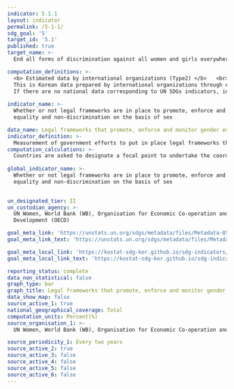 ```yaml
---
indicator: 5.1.1
layout: indicator
permalink: /5-1-1/
sdg_goal: '5'
target_id: '5.1'
published: true
target_name: >-
  End all forms of discrimination against all women and girls everywhere

computation_definitions: >-
  <b> Estimated data by international organizations (Type2) </b>   <br>
  This is Korean data prepared by international organizations through estimation and modeling. <br>
  If there are no national data corresponding to UN SDGs indicators, international data are available for monitoring.
  
indicator_name: >-
  Whether or not legal frameworks are in place to promote, enforce and monitor
  equality and non‑discrimination on the basis of sex

data_name: Legal frameworks that promote, enforce and monitor gender equality
indicator_definition: >-
  Measurement of government efforts to put in place legal frameworks that promote, enforce and monitor gender equality. 
computation_calculations: >-
  Countries are asked to designate a focal point to undertake the coordination at the country level necessary for the collection and validation of the data
  
global_indicator_name: >-
  Whether or not legal frameworks are in place to promote, enforce and monitor
  equality and non‑discrimination on the basis of sex
  

un_designated_tier: II
un_custodian_agency: >-
  UN Women, World Bank (WB), Organisation for Economic Co-operation and
  Development (OECD)

goal_meta_link: 'https://unstats.un.org/sdgs/metadata/files/Metadata-05-01-01.pdf'
goal_meta_link_text: 'https://unstats.un.org/sdgs/metadata/files/Metadata-05-01-01.pdf'

goal_meta_local_link: 'https://kostat-sdg-kor.github.io/sdg-indicators/public/data/Metadata-05-01-01_ENG.pdf'
goal_meta_local_link_text: 'https://kostat-sdg-kor.github.io/sdg-indicators/public/data/Metadata-05-01-01_ENG.pdf'

reporting_status: complete
data_non_statistical: false
graph_type: bar
graph_title: Legal frameworks that promote, enforce and monitor gender equality
data_show_map: false
source_active_1: true
national_geographical_coverage: Total
computation_units: Percent(%)
source_organisation_1: >-
  UN Women, World Bank (WB), Organisation for Economic Co-operation and Development (OECD)

source_periodicity_1: Every two years
source_active_2: true
source_active_3: false
source_active_4: false
source_active_5: false
source_active_6: false
---
```

